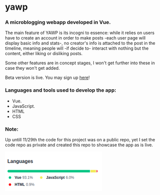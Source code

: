 # yawp
### A microblogging webapp developed in Vue.
The main feature of YAWP is its incogni
to essence: while it relies on users have to create an account in order to make posts -each user page will display basic info and stats-, no creator's info is attached to the post in the timeline, meaning people will -if decide to- interact with nothing but the content, either liking or disliking posts.

Some other features are in concept stages, I won't get further into these in case they won't get added.

Beta version is live. You may sign up [here](https://u-yawp.web.app)!

### Languages and tools used to develop the app:
- Vue.
- JavaScript.
- HTML
- CSS

### Note:
Up untill 11/29th the code for this project was on a public repo, yet I set the code repo as private and created this repo to showcase the app as is live.

![languages](/yawp-languages.png)
